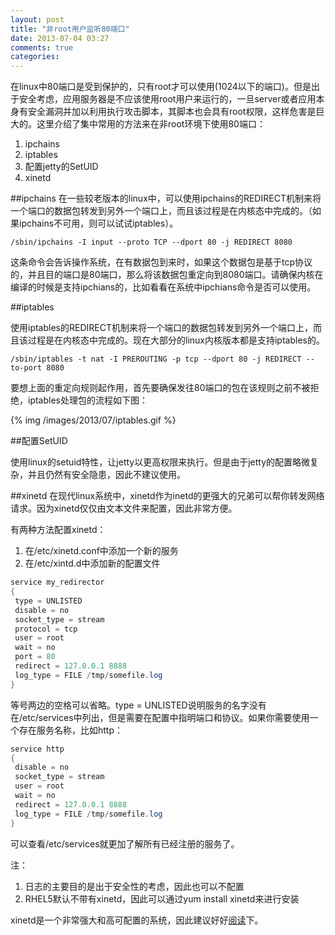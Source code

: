 ```yaml
---
layout: post
title: "非root用户监听80端口"
date: 2013-07-04 03:27
comments: true
categories: 
---
```


在linux中80端口是受到保护的，只有root才可以使用(1024以下的端口)。但是出于安全考虑，应用服务器是不应该使用root用户来运行的，一旦server或者应用本身有安全漏洞并加以利用执行攻击脚本，其脚本也会具有root权限，这样危害是巨大的。这里介绍了集中常用的方法来在非root环境下使用80端口：

1. ipchains
2. iptables
3. 配置jetty的SetUID
4. xinetd

<!--more-->
##ipchains
在一些较老版本的linux中，可以使用ipchains的REDIRECT机制来将一个端口的数据包转发到另外一个端口上，而且该过程是在内核态中完成的。（如果ipchains不可用，则可以试试iptables）。

	/sbin/ipchains -I input --proto TCP --dport 80 -j REDIRECT 8080
	
这条命令会告诉操作系统，在有数据包到来时，如果这个数据包是基于tcp协议的，并且目的端口是80端口，那么将该数据包重定向到8080端口。请确保内核在编译的时候是支持ipchians的，比如看看在系统中ipchians命令是否可以使用。

##iptables

使用iptables的REDIRECT机制来将一个端口的数据包转发到另外一个端口上，而且该过程是在内核态中完成的。现在大部分的linux内核版本都是支持iptables的。

	/sbin/iptables -t nat -I PREROUTING -p tcp --dport 80 -j REDIRECT --to-port 8080
	
要想上面的重定向规则起作用，首先要确保发往80端口的包在该规则之前不被拒绝，iptables处理包的流程如下图：

{% img /images/2013/07/iptables.gif %}

##配置SetUID

使用linux的setuid特性，让jetty以更高权限来执行。但是由于jetty的配置略微复杂，并且仍然有安全隐患，因此不建议使用。

##xinetd
在现代linux系统中，xinetd作为inetd的更强大的兄弟可以帮你转发网络请求。因为xinetd仅仅由文本文件来配置，因此非常方便。

有两种方法配置xinetd：

1. 在/etc/xinetd.conf中添加一个新的服务
2. 在/etc/xintd.d中添加新的配置文件

``` java
service my_redirector
{
 type = UNLISTED
 disable = no
 socket_type = stream
 protocol = tcp
 user = root
 wait = no
 port = 80
 redirect = 127.0.0.1 8888
 log_type = FILE /tmp/somefile.log
}
```

等号两边的空格可以省略。type = UNLISTED说明服务的名字没有在/etc/services中列出，但是需要在配置中指明端口和协议。如果你需要使用一个存在服务名称，比如http：

``` java
service http
{
 disable = no
 socket_type = stream
 user = root
 wait = no
 redirect = 127.0.0.1 8888
 log_type = FILE /tmp/somefile.log
}
```

可以查看/etc/services就更加了解所有已经注册的服务了。

注：

1. 日志的主要目的是出于安全性的考虑，因此也可以不配置
2. RHEL5默认不带有xinetd，因此可以通过yum install xinetd来进行安装

xinetd是一个非常强大和高可配置的系统，因此建议好好[阅读](http://www.xinetd.org/)下。

